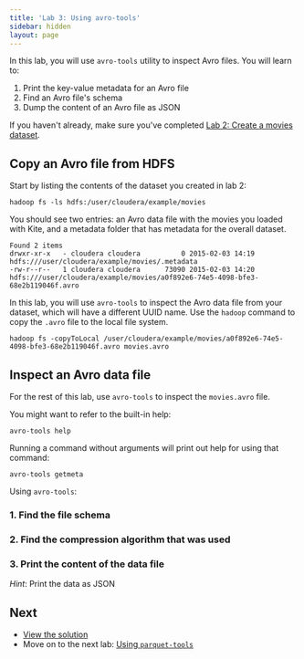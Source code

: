 ```yaml
---
title: 'Lab 3: Using avro-tools'
sidebar: hidden
layout: page
---
```


In this lab, you will use `avro-tools` utility to inspect Avro files. You will learn to:

1. Print the key-value metadata for an Avro file
2. Find an Avro file's schema
3. Dump the content of an Avro file as JSON

If you haven't already, make sure you've completed [Lab 2: Create a movies dataset][lab-2].

## Copy an Avro file from HDFS

Start by listing the contents of the dataset you created in lab 2:

```
hadoop fs -ls hdfs:/user/cloudera/example/movies
```

You should see two entries: an Avro data file with the movies you loaded with Kite, and a metadata folder that has metadata for the overall dataset.

```
Found 2 items
drwxr-xr-x   - cloudera cloudera          0 2015-02-03 14:19 hdfs:///user/cloudera/example/movies/.metadata
-rw-r--r--   1 cloudera cloudera      73090 2015-02-03 14:20 hdfs:///user/cloudera/example/movies/a0f892e6-74e5-4098-bfe3-68e2b119046f.avro
```

In this lab, you will use `avro-tools` to inspect the Avro data file from your dataset, which will have a different UUID name. Use the `hadoop` command to copy the `.avro` file to the local file system.

```
hadoop fs -copyToLocal /user/cloudera/example/movies/a0f892e6-74e5-4098-bfe3-68e2b119046f.avro movies.avro
```

## Inspect an Avro data file

For the rest of this lab, use `avro-tools` to inspect the `movies.avro` file.

You might want to refer to the built-in help:

```
avro-tools help
```

Running a command without arguments will print out help for using that command:

```
avro-tools getmeta
```

Using `avro-tools`:

### 1. Find the file schema

### 2. Find the compression algorithm that was used

### 3. Print the content of the data file

_Hint_: Print the data as JSON

## Next

* [View the solution][lab-3-solution]
* Move on to the next lab: [Using `parquet-tools`][lab-4]

[lab-2]: 2-create-a-movies-dataset.html
[lab-3-solution]: 3-using-avro-tools-solution.html
[lab-4]: 4-using-parquet-tools.html
